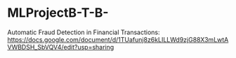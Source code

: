 # MLProjectB-T-B-
Automatic Fraud Detection in Financial Transactions: https://docs.google.com/document/d/1TUafunj8z6kLILLWd9zjG88X3mLwtAVWBDSH_SbVQV4/edit?usp=sharing
